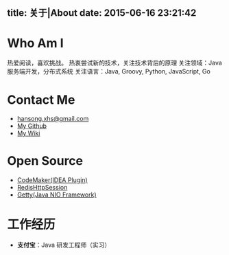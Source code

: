 title: 关于|About
date: 2015-06-16 23:21:42
---

# Who Am I

热爱阅读，喜欢挑战。
热衷尝试新的技术，关注技术背后的原理
关注领域：Java 服务端开发，分布式系统
关注语言：Java, Groovy, Python, JavaScript, Go

# Contact Me

- hansong.xhs@gmail.com
- [My Github](https://github.com/x-hansong)
- [My Wiki](http://wiki.xiaohansong.com)

# Open Source
- [CodeMaker(IDEA Plugin)](https://github.com/x-hansong/CodeMaker)
- [RedisHttpSession](https://github.com/x-hansong/RedisHttpSession)
- [Getty(Java NIO Framework)](https://github.com/x-hansong/Getty)

# 工作经历
- **支付宝**：Java 研发工程师（实习）
